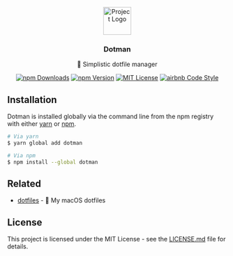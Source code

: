 <p align="center"><img src="https://twemoji.maxcdn.com/2/svg/1f52e.svg" height="64" alt="Project Logo"></p>
<h3 align="center">Dotman</h3>
<p align="center">🔮 Simplistic dotfile manager</p>
<p align="center">
    <a href="https://npmjs.com/package/dotman"><img src="https://img.shields.io/npm/dt/dotman.svg" alt="npm Downloads"></a>
    <a href="https://npmjs.com/package/dotman"><img src="https://img.shields.io/npm/v/dotman.svg" alt="npm Version"></a>
    <a href="https://github.com/jamieweavis/dotman/blob/master/LICENSE.md"><img src="https://img.shields.io/badge/license-MIT-blue.svg" alt="MIT License"></a>
    <a href="https://github.com/airbnb/javascript"><img src="https://img.shields.io/badge/codestyle-airbnb-fd5c63.svg" alt="airbnb Code Style"></a>
</p>

## Installation

Dotman is installed globally via the command line from the npm registry with either [yarn](https://github.com/yarnpkg/yarn) or [npm](https://github.com/npm/npm).

```sh
# Via yarn
$ yarn global add dotman

# Via npm
$ npm install --global dotman
```

## Related

* [dotfiles](https://github.com/jamieweavis/dotfiles) - 🍎 My macOS dotfiles

## License

This project is licensed under the MIT License - see the [LICENSE.md](LICENSE.md) file for details.


